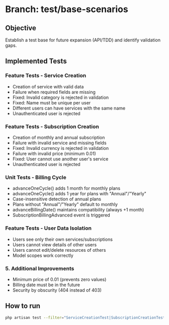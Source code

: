 # Branch: test/base-scenarios

## Objective
Establish a test base for future expansion (API/TDD) and identify validation gaps.

## Implemented Tests

### Feature Tests - Service Creation
- Creation of service with valid data
- Failure when required fields are missing
- Fixed: Invalid category is rejected in validation
- Fixed: Name must be unique per user
- Different users can have services with the same name
- Unauthenticated user is rejected

### Feature Tests - Subscription Creation
- Creation of monthly and annual subscription
- Failure with invalid service and missing fields
- Fixed: Invalid currency is rejected in validation
- Failure with invalid price (minimum 0.01)
- Fixed: User cannot use another user's service
- Unauthenticated user is rejected

### Unit Tests - Billing Cycle
- advanceOneCycle() adds 1 month for monthly plans
- advanceOneCycle() adds 1 year for plans with "Annual"/"Yearly"
- Case-insensitive detection of annual plans
- Plans without "Annual"/"Yearly" default to monthly
- advanceBillingDate() maintains compatibility (always +1 month)
- SubscriptionBillingAdvanced event is triggered

### Feature Tests - User Data Isolation
- Users see only their own services/subscriptions
- Users cannot view details of other users
- Users cannot edit/delete resources of others
- Model scopes work correctly

### 5. Additional Improvements
- Minimum price of 0.01 (prevents zero values)
- Billing date must be in the future
- Security by obscurity (404 instead of 403)

## How to run

```bash
php artisan test --filter="ServiceCreationTest|SubscriptionCreationTest|SubscriptionBillingCycleTest|UserDataIsolationTest"
```
